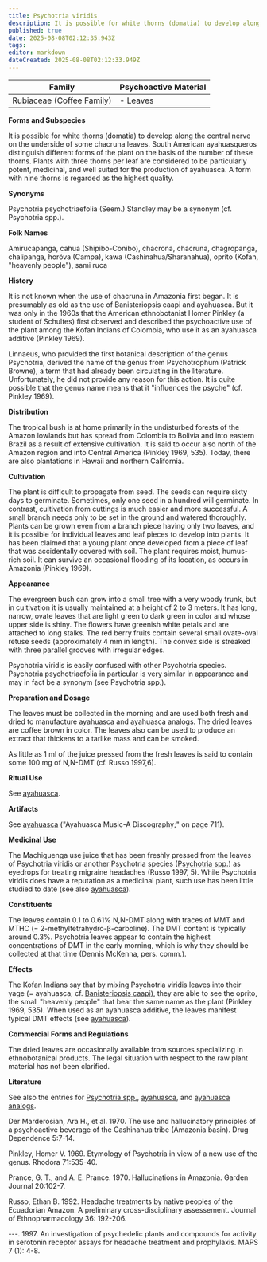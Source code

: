 ```yaml
---
title: Psychotria viridis
description: It is possible for white thorns (domatia) to develop along the central nerve on the underside of some chacruna leaves.
published: true
date: 2025-08-08T02:12:35.943Z
tags: 
editor: markdown
dateCreated: 2025-08-08T02:12:33.949Z
---
```


| **Family** | **Psychoactive Material** |
|------------|---------------------------|
| Rubiaceae (Coffee Family) | - Leaves |

**Forms and Subspecies**

It is possible for white thorns (domatia) to develop along the central nerve on the underside of some chacruna leaves. South American ayahuasqueros distinguish different forms of the plant on the basis of the number of these thorns. Plants with three thorns per leaf are considered to be particularly potent, medicinal, and well suited for the production of ayahuasca. A form with nine thorns is regarded as the highest quality.

**Synonyms**

Psychotria psychotriaefolia (Seem.) Standley may be a synonym (cf. Psychotria spp.).

**Folk Names**

Amirucapanga, cahua (Shipibo-Conibo), chacrona, chacruna, chagropanga, chalipanga, horóva (Campa), kawa (Cashinahua/Sharanahua), oprito (Kofan, "heavenly people"), sami ruca

**History**

It is not known when the use of chacruna in Amazonia first began. It is presumably as old as the use of Banisteriopsis caapi and ayahuasca. But it was only in the 1960s that the American ethnobotanist Homer Pinkley (a student of Schultes) first observed and described the psychoactive use of the plant among the Kofan Indians of Colombia, who use it as an ayahuasca additive (Pinkley 1969).

Linnaeus, who provided the first botanical description of the genus Psychotria, derived the name of the genus from Psychotrophum (Patrick Browne), a term that had already been circulating in the literature. Unfortunately, he did not provide any reason for this action. It is quite possible that the genus name means that it "influences the psyche" (cf. Pinkley 1969).

**Distribution**

The tropical bush is at home primarily in the undisturbed forests of the Amazon lowlands but has spread from Colombia to Bolivia and into eastern Brazil as a result of extensive cultivation. It is said to occur also north of the Amazon region and into Central America (Pinkley 1969, 535). Today, there are also plantations in Hawaii and northern California.

**Cultivation**

The plant is difficult to propagate from seed. The seeds can require sixty days to germinate. Sometimes, only one seed in a hundred will germinate. In contrast, cultivation from cuttings is much easier and more successful. A small branch needs only to be set in the ground and watered thoroughly. Plants can be grown even from a branch piece having only two leaves, and it is possible for individual leaves and leaf pieces to develop into plants. It has been claimed that a young plant once developed from a piece of leaf that was accidentally covered with soil. The plant requires moist, humus-rich soil. It can survive an occasional flooding of its location, as occurs in Amazonia (Pinkley 1969).

**Appearance**

The evergreen bush can grow into a small tree with a very woody trunk, but in cultivation it is usually maintained at a height of 2 to 3 meters. It has long, narrow, ovate leaves that are light green to dark green in color and whose upper side is shiny. The flowers have greenish white petals and are attached to long stalks. The red berry fruits contain several small ovate-oval retuse seeds (approximately 4 mm in length). The convex side is streaked with three parallel grooves with irregular edges.

Psychotria viridis is easily confused with other Psychotria species. Psychotria psychotriaefolia in particular is very similar in appearance and may in fact be a synonym (see Psychotria spp.).

**Preparation and Dosage**

The leaves must be collected in the morning and are used both fresh and dried to manufacture ayahuasca and ayahuasca analogs. The dried leaves are coffee brown in color. The leaves also can be used to produce an extract that thickens to a tarlike mass and can be smoked.

As little as 1 ml of the juice pressed from the fresh leaves is said to contain some 100 mg of N,N-DMT (cf. Russo 1997,6).

**Ritual Use**

See [ayahuasca](/en/ethnobotanicals/ayahuasca).

**Artifacts**

See [ayahuasca](/en/ethnobotanicals/ayahuasca) ("Ayahuasca Music-A Discography;" on page 711).

**Medicinal Use**

The Machiguenga use juice that has been freshly pressed from the leaves of Psychotria viridis or another Psychotria species ([Psychotria spp.](/en/psychotria-spp)) as eyedrops for treating migraine headaches (Russo 1997, 5). While Psychotria viridis does have a reputation as a medicinal plant, such use has been little studied to date (see also [ayahuasca](/en/ethnobotanicals/ayahuasca)).

**Constituents**

The leaves contain 0.1 to 0.61% N,N-DMT along with traces of MMT and MTHC (= 2-methyltetrahydro-β-carboline). The DMT content is typically around 0.3%. Psychotria leaves appear to contain the highest concentrations of DMT in the early morning, which is why they should be collected at that time (Dennis McKenna, pers. comm.).

**Effects**

The Kofan Indians say that by mixing Psychotria viridis leaves into their yage (= ayahuasca; cf. [Banisteriopsis caapi](/en/banisteriopsis-caapi)), they are able to see the oprito, the small "heavenly people" that bear the same name as the plant (Pinkley 1969, 535). When used as an ayahuasca additive, the leaves manifest typical DMT effects (see [ayahuasca](/en/ethnobotanicals/ayahuasca)).

**Commercial Forms and Regulations**

The dried leaves are occasionally available from sources specializing in ethnobotanical products. The legal situation with respect to the raw plant material has not been clarified.

**Literature**

See also the entries for [Psychotria spp.](/en/psychotria-spp), [ayahuasca](/en/ethnobotanicals/ayahuasca), and [ayahuasca analogs](/en/ethnobotanicals/ayahuasca-analogs).

Der Marderosian, Ara H., et al. 1970. The use and hallucinatory principles of a psychoactive beverage of the Cashinahua tribe (Amazonia basin). Drug Dependence 5:7-14.

Pinkley, Homer V. 1969. Etymology of Psychotria in view of a new use of the genus. Rhodora 71:535-40.

Prance, G. T., and A. E. Prance. 1970. Hallucinations in Amazonia. Garden Journal 20:102-7.

Russo, Ethan B. 1992. Headache treatments by native peoples of the Ecuadorian Amazon: A preliminary cross-disciplinary assessement. Journal of Ethnopharmacology 36: 192-206.

---. 1997. An investigation of psychedelic plants and compounds for activity in serotonin receptor assays for headache treatment and prophylaxis. MAPS 7 (1): 4-8.